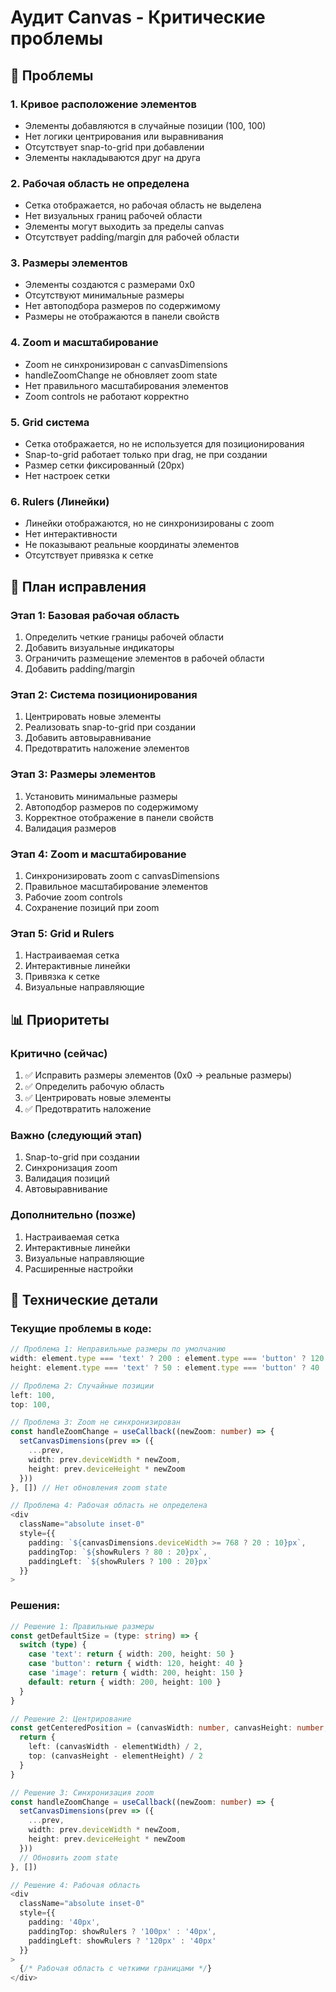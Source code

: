 # Аудит Canvas - Критические проблемы

## 🚨 Проблемы

### 1. **Кривое расположение элементов**
- Элементы добавляются в случайные позиции (100, 100)
- Нет логики центрирования или выравнивания
- Отсутствует snap-to-grid при добавлении
- Элементы накладываются друг на друга

### 2. **Рабочая область не определена**
- Сетка отображается, но рабочая область не выделена
- Нет визуальных границ рабочей области
- Элементы могут выходить за пределы canvas
- Отсутствует padding/margin для рабочей области

### 3. **Размеры элементов**
- Элементы создаются с размерами 0x0
- Отсутствуют минимальные размеры
- Нет автоподбора размеров по содержимому
- Размеры не отображаются в панели свойств

### 4. **Zoom и масштабирование**
- Zoom не синхронизирован с canvasDimensions
- handleZoomChange не обновляет zoom state
- Нет правильного масштабирования элементов
- Zoom controls не работают корректно

### 5. **Grid система**
- Сетка отображается, но не используется для позиционирования
- Snap-to-grid работает только при drag, не при создании
- Размер сетки фиксированный (20px)
- Нет настроек сетки

### 6. **Rulers (Линейки)**
- Линейки отображаются, но не синхронизированы с zoom
- Нет интерактивности
- Не показывают реальные координаты элементов
- Отсутствует привязка к сетке

## 🎯 План исправления

### Этап 1: Базовая рабочая область
1. Определить четкие границы рабочей области
2. Добавить визуальные индикаторы
3. Ограничить размещение элементов в рабочей области
4. Добавить padding/margin

### Этап 2: Система позиционирования
1. Центрировать новые элементы
2. Реализовать snap-to-grid при создании
3. Добавить автовыравнивание
4. Предотвратить наложение элементов

### Этап 3: Размеры элементов
1. Установить минимальные размеры
2. Автоподбор размеров по содержимому
3. Корректное отображение в панели свойств
4. Валидация размеров

### Этап 4: Zoom и масштабирование
1. Синхронизировать zoom с canvasDimensions
2. Правильное масштабирование элементов
3. Рабочие zoom controls
4. Сохранение позиций при zoom

### Этап 5: Grid и Rulers
1. Настраиваемая сетка
2. Интерактивные линейки
3. Привязка к сетке
4. Визуальные направляющие

## 📊 Приоритеты

### Критично (сейчас)
1. ✅ Исправить размеры элементов (0x0 → реальные размеры)
2. ✅ Определить рабочую область
3. ✅ Центрировать новые элементы
4. ✅ Предотвратить наложение

### Важно (следующий этап)
1. Snap-to-grid при создании
2. Синхронизация zoom
3. Валидация позиций
4. Автовыравнивание

### Дополнительно (позже)
1. Настраиваемая сетка
2. Интерактивные линейки
3. Визуальные направляющие
4. Расширенные настройки

## 🔧 Технические детали

### Текущие проблемы в коде:
```typescript
// Проблема 1: Неправильные размеры по умолчанию
width: element.type === 'text' ? 200 : element.type === 'button' ? 120 : 200,
height: element.type === 'text' ? 50 : element.type === 'button' ? 40 : 150,

// Проблема 2: Случайные позиции
left: 100,
top: 100,

// Проблема 3: Zoom не синхронизирован
const handleZoomChange = useCallback((newZoom: number) => {
  setCanvasDimensions(prev => ({
    ...prev,
    width: prev.deviceWidth * newZoom,
    height: prev.deviceHeight * newZoom
  }))
}, []) // Нет обновления zoom state

// Проблема 4: Рабочая область не определена
<div 
  className="absolute inset-0"
  style={{ 
    padding: `${canvasDimensions.deviceWidth >= 768 ? 20 : 10}px`,
    paddingTop: `${showRulers ? 80 : 20}px`,
    paddingLeft: `${showRulers ? 100 : 20}px`
  }}
>
```

### Решения:
```typescript
// Решение 1: Правильные размеры
const getDefaultSize = (type: string) => {
  switch (type) {
    case 'text': return { width: 200, height: 50 }
    case 'button': return { width: 120, height: 40 }
    case 'image': return { width: 200, height: 150 }
    default: return { width: 200, height: 100 }
  }
}

// Решение 2: Центрирование
const getCenteredPosition = (canvasWidth: number, canvasHeight: number, elementWidth: number, elementHeight: number) => {
  return {
    left: (canvasWidth - elementWidth) / 2,
    top: (canvasHeight - elementHeight) / 2
  }
}

// Решение 3: Синхронизация zoom
const handleZoomChange = useCallback((newZoom: number) => {
  setCanvasDimensions(prev => ({
    ...prev,
    width: prev.deviceWidth * newZoom,
    height: prev.deviceHeight * newZoom
  }))
  // Обновить zoom state
}, [])

// Решение 4: Рабочая область
<div 
  className="absolute inset-0"
  style={{ 
    padding: '40px',
    paddingTop: showRulers ? '100px' : '40px',
    paddingLeft: showRulers ? '120px' : '40px'
  }}
>
  {/* Рабочая область с четкими границами */}
</div>
```

